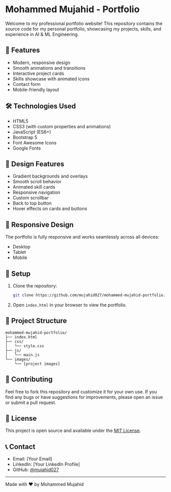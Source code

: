 # Mohammed Mujahid - Portfolio

Welcome to my professional portfolio website! This repository contains the source code for my personal portfolio, showcasing my projects, skills, and experience in AI & ML Engineering.

## 🚀 Features

- Modern, responsive design
- Smooth animations and transitions
- Interactive project cards
- Skills showcase with animated icons
- Contact form
- Mobile-friendly layout

## 🛠️ Technologies Used

- HTML5
- CSS3 (with custom properties and animations)
- JavaScript (ES6+)
- Bootstrap 5
- Font Awesome Icons
- Google Fonts

## 🎨 Design Features

- Gradient backgrounds and overlays
- Smooth scroll behavior
- Animated skill cards
- Responsive navigation
- Custom scrollbar
- Back to top button
- Hover effects on cards and buttons

## 📱 Responsive Design

The portfolio is fully responsive and works seamlessly across all devices:
- Desktop
- Tablet
- Mobile

## 🔧 Setup

1. Clone the repository:
   ```bash
   git clone https://github.com/mujahid027/mohammed-mujahid-portfolio.git
   ```

2. Open `index.html` in your browser to view the portfolio.

## 📂 Project Structure

```
mohammed-mujahid-portfolio/
├── index.html
├── css/
│   └── style.css
├── js/
│   └── main.js
└── images/
    └── [project images]
```

## 🤝 Contributing

Feel free to fork this repository and customize it for your own use. If you find any bugs or have suggestions for improvements, please open an issue or submit a pull request.

## 📄 License

This project is open source and available under the [MIT License](LICENSE).

## 📞 Contact

- Email: [Your Email]
- LinkedIn: [Your LinkedIn Profile]
- GitHub: [@mujahid027](https://github.com/mujahid027)

---

Made with ❤️ by Mohammed Mujahid